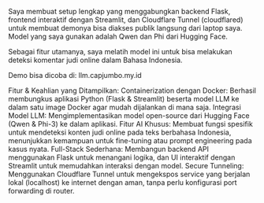 Saya membuat setup lengkap yang menggabungkan backend Flask, frontend interaktif dengan Streamlit, dan Cloudflare Tunnel (cloudflared) untuk membuat demonya bisa diakses publik langsung dari laptop saya. Model yang saya gunakan adalah Qwen dan Phi dari Hugging Face.

Sebagai fitur utamanya, saya melatih model ini untuk bisa melakukan deteksi komentar judi online dalam Bahasa Indonesia.

Demo bisa dicoba di: llm.capjumbo.my.id

Fitur & Keahlian yang Ditampilkan:
Containerization dengan Docker: Berhasil membungkus aplikasi Python (Flask & Streamlit) beserta model LLM ke dalam satu image Docker agar mudah dijalankan di mana saja.
Integrasi Model LLM: Mengimplementasikan model open-source dari Hugging Face (Qwen & Phi-3) ke dalam aplikasi.
Fitur AI Khusus: Membuat fungsi spesifik untuk mendeteksi konten judi online pada teks berbahasa Indonesia, menunjukkan kemampuan untuk fine-tuning atau prompt engineering pada kasus nyata.
Full-Stack Sederhana: Membangun backend API menggunakan Flask untuk menangani logika, dan UI interaktif dengan Streamlit untuk memudahkan interaksi dengan model.
Secure Tunneling: Menggunakan Cloudflare Tunnel untuk mengekspos service yang berjalan lokal (localhost) ke internet dengan aman, tanpa perlu konfigurasi port forwarding di router.
